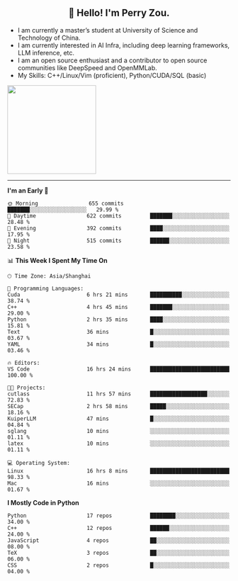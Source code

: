 <h2 align="center">👋 Hello! I'm Perry Zou.</h2>

- I am currently a master’s student at University of Science and Technology of China.
- I am currently interested in AI Infra, including deep learning frameworks, LLM inference, etc.
- I am an open source enthusiast and a contributor to open source communities like DeepSpeed and OpenMMLab.
- My Skills: C++/Linux/Vim (proficient), Python/CUDA/SQL (basic)

<img height=200 align="center" src="https://github-readme-stats.vercel.app/api?username=zonepg" />

-------

<!--START_SECTION:waka-->
**I'm an Early 🐤** 

```text
🌞 Morning                655 commits         ███████░░░░░░░░░░░░░░░░░░   29.99 % 
🌆 Daytime                622 commits         ███████░░░░░░░░░░░░░░░░░░   28.48 % 
🌃 Evening                392 commits         ████░░░░░░░░░░░░░░░░░░░░░   17.95 % 
🌙 Night                  515 commits         ██████░░░░░░░░░░░░░░░░░░░   23.58 % 
```


📊 **This Week I Spent My Time On** 

```text
🕑︎ Time Zone: Asia/Shanghai

💬 Programming Languages: 
Cuda                     6 hrs 21 mins       ██████████░░░░░░░░░░░░░░░   38.74 % 
C++                      4 hrs 45 mins       ███████░░░░░░░░░░░░░░░░░░   29.00 % 
Python                   2 hrs 35 mins       ████░░░░░░░░░░░░░░░░░░░░░   15.81 % 
Text                     36 mins             █░░░░░░░░░░░░░░░░░░░░░░░░   03.67 % 
YAML                     34 mins             █░░░░░░░░░░░░░░░░░░░░░░░░   03.46 % 

🔥 Editors: 
VS Code                  16 hrs 24 mins      █████████████████████████   100.00 % 

🐱‍💻 Projects: 
cutlass                  11 hrs 57 mins      ██████████████████░░░░░░░   72.83 % 
SECap                    2 hrs 58 mins       █████░░░░░░░░░░░░░░░░░░░░   18.16 % 
KuiperLLM                47 mins             █░░░░░░░░░░░░░░░░░░░░░░░░   04.84 % 
sglang                   10 mins             ░░░░░░░░░░░░░░░░░░░░░░░░░   01.11 % 
latex                    10 mins             ░░░░░░░░░░░░░░░░░░░░░░░░░   01.11 % 

💻 Operating System: 
Linux                    16 hrs 8 mins       █████████████████████████   98.33 % 
Mac                      16 mins             ░░░░░░░░░░░░░░░░░░░░░░░░░   01.67 % 
```

**I Mostly Code in Python** 

```text
Python                   17 repos            ████████░░░░░░░░░░░░░░░░░   34.00 % 
C++                      12 repos            ██████░░░░░░░░░░░░░░░░░░░   24.00 % 
JavaScript               4 repos             ██░░░░░░░░░░░░░░░░░░░░░░░   08.00 % 
TeX                      3 repos             ██░░░░░░░░░░░░░░░░░░░░░░░   06.00 % 
CSS                      2 repos             █░░░░░░░░░░░░░░░░░░░░░░░░   04.00 % 
```




<!--END_SECTION:waka-->
